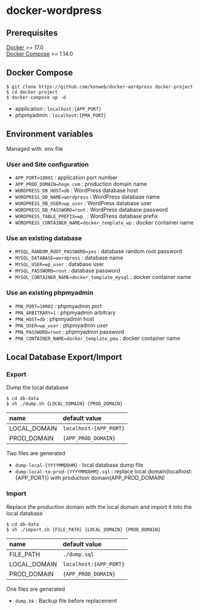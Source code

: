 # docker-wordpress

## Prerequisites
[Docker](https://www.docker.com/) >= 17.0  
[Docker Compose](https://docs.docker.com/compose/) >= 1.14.0

## Docker Compose

```
$ git clone https://github.com/konweb/docker-wordpress docker-project
$ cd docker-project
$ docker-compose up -d
```

- application : `localhost:{APP_PORT}`
- phpmyadmin : `localhost:{PMA_PORT}`

## Environment variables
Managed with .env file

### User and Site configuration
- `APP_PORT=10001` : application port number
- `APP_PROD_DOMAIN=hoge.com` : production domain name
- `WORDPRESS_DB_HOST=db` : WordPress database host
- `WORDPRESS_DB_NAME=wordpress` : WordPress database name
- `WORDPRESS_DB_USER=wp_user` : WordPress database user
- `WORDPRESS_DB_PASSWORD=root` : WordPress database password
- `WORDPRESS_TABLE_PREFIX=wp_` :  WordPress database prefix
- `WORDPRESS_CONTAINER_NAME=docker_template_wp` :  docker container name

### Use an existing database
- `MYSQL_RANDOM_ROOT_PASSWORD=yes` : database random root password
- `MYSQL_DATABASE=wordpress` : database name
- `MYSQL_USER=wp_user` : database user
- `MYSQL_PASSWORD=root` : database password
- `MYSQL_CONTAINER_NAME=docker_template_mysql` : docker container name

### Use an existing phpmyadmin
- `PMA_PORT=10002` : phpmyadmin port
- `PMA_ARBITRARY=1` : phpmyadmin arbitrary
- `PMA_HOST=db` : phpmyadmin host
- `PMA_USER=wp_user` : phpmyadmin user
- `PMA_PASSWORD=root` : phpmyadmin password
- `PMA_CONTAINER_NAME=docker_template_pma` : docker container name


## Local Database Export/Import

### Export
Dump the local database

```
$ cd db-data
$ sh ./dump.sh {LOCAL_DOMAIN} {PROD_DOMAIN}
```

| name | default value |
|:-----------|:------------|
| LOCAL_DOMAIN | `localhost:{APP_PORT}` |
| PROD_DOMAIN | `{APP_PROD_DOMAIN}` |

Two files are generated

- `dump-local-{YYYYMMDDHM}` : local database dump file
- `dump-local-to-prod-{YYYYMMDDHM}.sql` : replace local domain(localhost:{APP_PORT}) with production domain(APP_PROD_DOMAIN)

### Import
Replace the production domain with the local domain and import it into the local database

```
$ cd db-data
$ sh ./import.sh {FILE_PATH} {LOCAL_DOMAIN} {PROD_DOMAIN}
```

| name | default value |
|:-----------|:------------|
| FILE_PATH | `./dump.sql` |
| LOCAL_DOMAIN | `localhost:{APP_PORT}` |
| PROD_DOMAIN | `{APP_PROD_DOMAIN}` |


One files are generated

- `dump.bk` : Backup file before replacement
